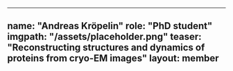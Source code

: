  ---
 name: "Andreas Kröpelin"
 role: "PhD student"
 imgpath: "/assets/placeholder.png"
 teaser: "Reconstructing structures and dynamics of proteins from cryo-EM images"
 layout: member
 ---

